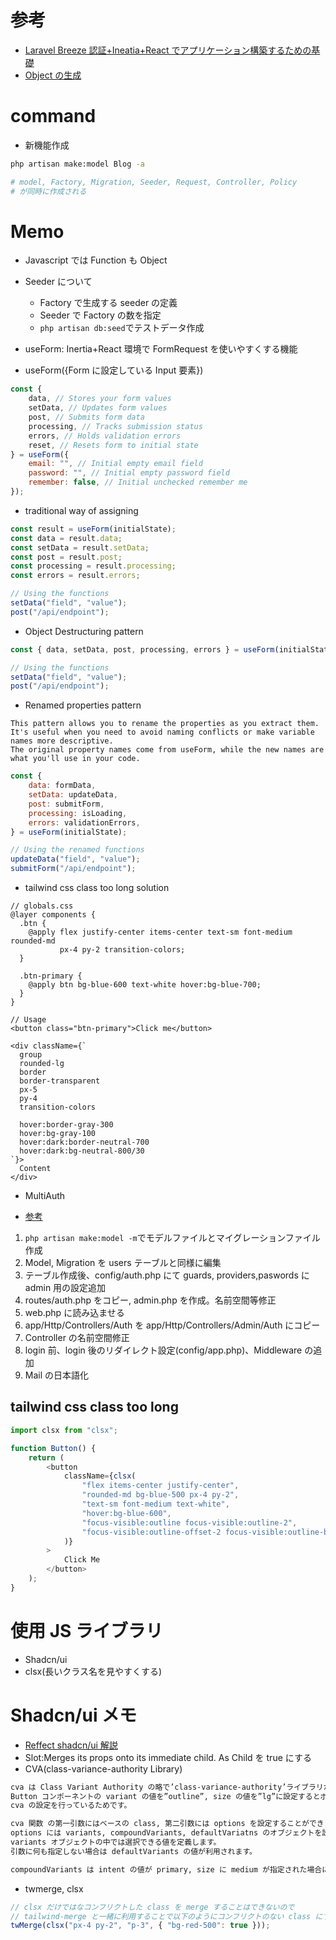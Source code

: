 # 参考

-   [Laravel Breeze 認証+Ineatia+React でアプリケーション構築するための基礎](https://reffect.co.jp/laravel/laravel-breeze-react#google_vignette)
-   [Object の生成](https://qiita.com/yu_jin/items/77fc2a2501a3c0565026)

# command

-   新機能作成

```bash
php artisan make:model Blog -a

# model, Factory, Migration, Seeder, Request, Controller, Policy
# が同時に作成される
```

# Memo

-   Javascript では Function も Object

-   Seeder について

    -   Factory で生成する seeder の定義
    -   Seeder で Factory の数を指定
    -   `php artisan db:seed`でテストデータ作成

-   useForm: Inertia+React 環境で FormRequest を使いやすくする機能
-   useForm({Form に設定している Input 要素})

```javascript
const {
    data, // Stores your form values
    setData, // Updates form values
    post, // Submits form data
    processing, // Tracks submission status
    errors, // Holds validation errors
    reset, // Resets form to initial state
} = useForm({
    email: "", // Initial empty email field
    password: "", // Initial empty password field
    remember: false, // Initial unchecked remember me
});
```

-   traditional way of assigning

```javascript
const result = useForm(initialState);
const data = result.data;
const setData = result.setData;
const post = result.post;
const processing = result.processing;
const errors = result.errors;

// Using the functions
setData("field", "value");
post("/api/endpoint");
```

-   Object Destructuring pattern

```javascript
const { data, setData, post, processing, errors } = useForm(initialState);

// Using the functions
setData("field", "value");
post("/api/endpoint");
```

-   Renamed properties pattern

```text
This pattern allows you to rename the properties as you extract them.
It's useful when you need to avoid naming conflicts or make variable names more descriptive.
The original property names come from useForm, while the new names are what you'll use in your code.
```

```javascript
const {
    data: formData,
    setData: updateData,
    post: submitForm,
    processing: isLoading,
    errors: validationErrors,
} = useForm(initialState);

// Using the renamed functions
updateData("field", "value");
submitForm("/api/endpoint");
```

-   tailwind css class too long solution

```text
// globals.css
@layer components {
  .btn {
    @apply flex justify-center items-center text-sm font-medium rounded-md
           px-4 py-2 transition-colors;
  }

  .btn-primary {
    @apply btn bg-blue-600 text-white hover:bg-blue-700;
  }
}

// Usage
<button class="btn-primary">Click me</button>
```

```react
<div className={`
  group
  rounded-lg
  border
  border-transparent
  px-5
  py-4
  transition-colors

  hover:border-gray-300
  hover:bg-gray-100
  hover:dark:border-neutral-700
  hover:dark:bg-neutral-800/30
`}>
  Content
</div>
```

-   MultiAuth

-   [参考](https://reffect.co.jp/laravel/breeze_multi_auth#i)

1. `php artisan make:model -m`でモデルファイルとマイグレーションファイル作成
2. Model, Migration を users テーブルと同様に編集
3. テーブル作成後、config/auth.php にて guards, providers,paswords に admin 用の設定追加
4. routes/auth.php をコピー, admin.php を作成。名前空間等修正
5. web.php に読み込ませる
6. app/Http/Controllers/Auth を app/Http/Controllers/Admin/Auth にコピー
7. Controller の名前空間修正
8. login 前、login 後のリダイレクト設定(config/app.php)、Middleware の追加
9. Mail の日本語化

## tailwind css class too long

```javascript
import clsx from "clsx";

function Button() {
    return (
        <button
            className={clsx(
                "flex items-center justify-center",
                "rounded-md bg-blue-500 px-4 py-2",
                "text-sm font-medium text-white",
                "hover:bg-blue-600",
                "focus-visible:outline focus-visible:outline-2",
                "focus-visible:outline-offset-2 focus-visible:outline-blue-500"
            )}
        >
            Click Me
        </button>
    );
}
```

# 使用 JS ライブラリ

-   Shadcn/ui
-   clsx(長いクラス名を見やすくする)

# Shadcn/ui メモ

-   [Reffect shadcn/ui 解説](https://reffect.co.jp/react/shadcn-react)
-   Slot:Merges its props onto its immediate child. As Child を true にする
-   CVA(class-variance-authority Library)

```txt
cva は Class Variant Authority の略で’class-variance-authority’ライブラリから import している関数です。
Button コンポーネントの variant の値を”outline”, size の値を”lg”に設定するとボタンのデザインが変更になったのは
cva の設定を行っているためです。

cva 関数 の第一引数にはベースの class, 第二引数には options を設定することができます。
options には variants, compoundVariants, defaultVariatns のオブジェクトを設定することができます。
variants オブジェクトの中では選択できる値を定義します。
引数に何も指定しない場合は defaultVariants の値が利用されます。

compoundVariants は intent の値が primary, size に medium が指定された場合に class で設定した値が追加されます。
```

-   twmerge, clsx

```javascript
// clsx だけではなコンフリクトした class を merge することはできないので
// tailwind-merge と一緒に利用することで以下のようにコンフリクトのない class にすることができます。
twMerge(clsx("px-4 py-2", "p-3", { "bg-red-500": true }));
```

